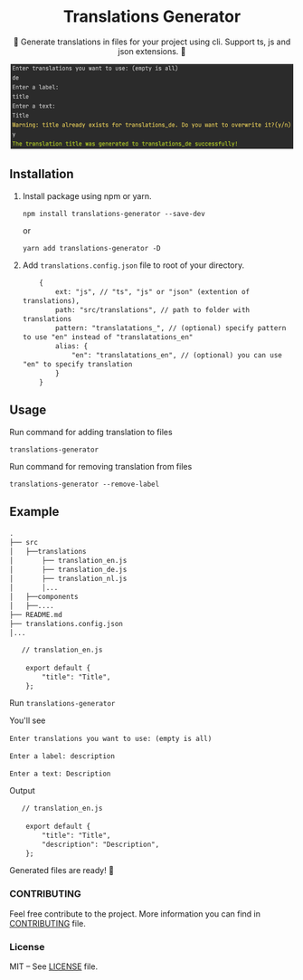 <div align=center>
<h1 style="border:0">Translations Generator</h1>
🌟 Generate translations in files for your project using cli. Support ts, js and json extensions. 🌟
</div>
<p>
<div align=center>
<img src="images/preview.png" width="500px" height="150px" /></div>

## Installation

1. Install package using npm or yarn.

   ```shell
   npm install translations-generator --save-dev
   ```

   or

   ```shell
   yarn add translations-generator -D
   ```

2. Add `translations.config.json` file to root of your directory.

   ```
       {
           ext: "js", // "ts", "js" or "json" (extention of translations),
           path: "src/translations", // path to folder with translations
           pattern: "translatations_", // (optional) specify pattern to use "en" instead of "translatations_en"
           alias: {
               "en": "translatations_en", // (optional) you can use "en" to specify translation
           }
       }
   ```

## Usage

Run command for adding translation to files

```shell
translations-generator
```

Run command for removing translation from files

```shell
translations-generator --remove-label
```

## Example

    .
    ├── src
    │   ├──translations
    │       ├── translation_en.js
    │       ├── translation_de.js
    │       ├── translation_nl.js
    │       │...
    │   ├──components
    │   ├──....
    ├── README.md
    ├── translations.config.json
    │...

```
   // translation_en.js

    export default {
        "title": "Title",
    };
```

Run `translations-generator`

You'll see

`Enter translations you want to use: (empty is all)`

`Enter a label: description`

`Enter a text: Description`

Output

```
   // translation_en.js

    export default {
        "title": "Title",
        "description": "Description",
    };
```

Generated files are ready! 🎉

### CONTRIBUTING

Feel free contribute to the project. More information you can find in [CONTRIBUTING](CONTRIBUTING.md) file.

### License

MIT – See [LICENSE](LICENSE) file.
